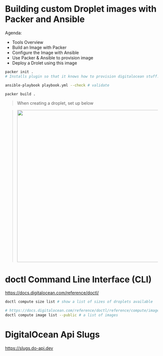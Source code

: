 # Building custom Droplet images with Packer and Ansible

Agenda:

- Tools Overview
- Build an Image with Packer
- Configure the Image with Ansible
- Use Packer & Ansible to provision image
- Deploy a Drolet using this image

```sh
packer init .
# Installs plugin so that it knows how to provision digitalocean stuff.

ansible-playbook playbook.yml --check # validate

packer build .
```

> When creating a droplet, set up below

> <image width="500" src="additional_options.png">

# doctl Command Line Interface (CLI)

https://docs.digitalocean.com/reference/doctl/

```sh
doctl compute size list # show a list of sizes of droplets available

# https://docs.digitalocean.com/reference/doctl/reference/compute/image/list
doctl compute image list --public # a list of images
```

# DigitalOcean Api Slugs

https://slugs.do-api.dev
